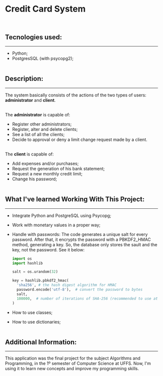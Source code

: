# Credit Card System <br><br>

## Tecnologies used:

---

* Python; 
* PostgresSQL (with psycopg2); <br><br>

## Description:

---

The system basically consists of the actions of the two types of users: **administrator** and **client**. <br><br>

The **administrator** is capable of: 
* Register other administrators;
* Register, alter and delete clients;
* See a list of all the clients;
* Decide to approval or deny a limit change request made by a client. <br><br>

The **client** is capable of:
* Add expenses and/or purchases;
* Request the generation of his bank statement;
* Request a new monthly credit limit;
* Change his password;<br><br>

## What I've learned Working With This Project:

---

* Integrate Python and PostgreSQL using Psycopg;
* Work with monetary values in a proper way;
* Handle with passwords: The code generates a unique salt for every password. After that, it encrypts the password with a PBKDF2_HMAC method, generating a key. So, the database only stores the sault and the key, not the password. See it below:<br>

	```python
	import os
	import hashlib

	salt = os.urandom(32)

	key = hashlib.pbkdf2_hmac(
      'sha256', # the hash digest algorithm for HMAC
      password.encode('utf-8'),  # convert the password to bytes
      salt,
      100000,  # number of iterations of SHA-256 (recommended to use at least 100,000)
	)
* How to use classes;
* How to use dictionaries; <br><br>

## Additional Information:

---

This application was the final project for the subject Algorithms and Programming, in the 1º semester of Computer Science at UFFS. Now, I'm using it to learn new concepts and improve my programming skills. <br><br>
